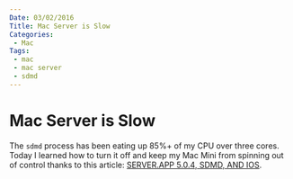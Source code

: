 ```yaml
---
Date: 03/02/2016
Title: Mac Server is Slow
Categories:
 - Mac
Tags:
 - mac
 - mac server
 - sdmd
---
```


# Mac Server is Slow

The `sdmd` process has been eating up 85%+ of my CPU over three cores. Today I learned how to turn it off and keep my Mac Mini from spinning out of control thanks to this article: [SERVER.APP 5.0.4, SDMD, AND IOS](https://osxbytes.wordpress.com/2015/10/02/server-app-5-0-4-sdmd-and-ios/).
